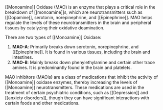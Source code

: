 [[Monoamine]] Oxidase (MAO) is an enzyme that plays a critical role in the breakdown of [[monoamine]]s, which are neurotransmitters such as [[Dopamine]], serotonin, norepinephrine, and [[Epinephrine]]. MAO helps regulate the levels of these neurotransmitters in the brain and peripheral tissues by catalyzing their oxidative deamination.

There are two types of [[Monoamine]] Oxidase:

1. **MAO-A**: Primarily breaks down serotonin, norepinephrine, and [[Epinephrine]]. It is found in various tissues, including the brain and intestines.
2. **MAO-B**: Mainly breaks down phenylethylamine and certain other trace amines. It is predominantly found in the brain and platelets.

MAO inhibitors (MAOIs) are a class of medications that inhibit the activity of [[Monoamine]] oxidase enzymes, thereby increasing the levels of [[Monoamine]] neurotransmitters. These medications are used in the treatment of certain psychiatric conditions, such as [[Depression]] and [[anxiety disorders]], though they can have significant interactions with certain foods and other medications.